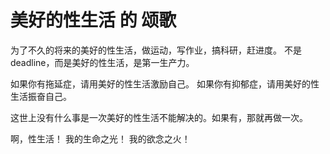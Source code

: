 # 美好的性生活 的 颂歌


为了不久的将来的美好的性生活，做运动，写作业，搞科研，赶进度。
不是deadline，而是美好的性生活，是第一生产力。

如果你有拖延症，请用美好的性生活激励自己。
如果你有抑郁症，请用美好的性生活振奋自己。

这世上没有什么事是一次美好的性生活不能解决的。如果有，那就再做一次。

啊，性生活！
我的生命之光！
我的欲念之火！

